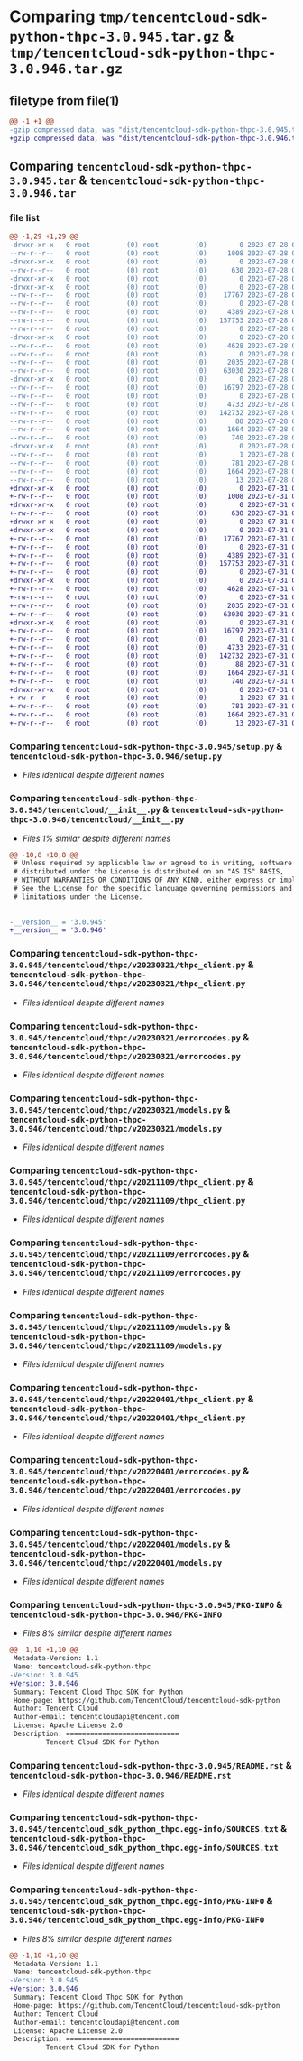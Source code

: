 # Comparing `tmp/tencentcloud-sdk-python-thpc-3.0.945.tar.gz` & `tmp/tencentcloud-sdk-python-thpc-3.0.946.tar.gz`

## filetype from file(1)

```diff
@@ -1 +1 @@
-gzip compressed data, was "dist/tencentcloud-sdk-python-thpc-3.0.945.tar", last modified: Fri Jul 28 00:37:12 2023, max compression
+gzip compressed data, was "dist/tencentcloud-sdk-python-thpc-3.0.946.tar", last modified: Mon Jul 31 00:37:32 2023, max compression
```

## Comparing `tencentcloud-sdk-python-thpc-3.0.945.tar` & `tencentcloud-sdk-python-thpc-3.0.946.tar`

### file list

```diff
@@ -1,29 +1,29 @@
-drwxr-xr-x   0 root         (0) root         (0)        0 2023-07-28 00:37:12.000000 tencentcloud-sdk-python-thpc-3.0.945/
--rw-r--r--   0 root         (0) root         (0)     1008 2023-07-28 00:37:12.000000 tencentcloud-sdk-python-thpc-3.0.945/setup.py
-drwxr-xr-x   0 root         (0) root         (0)        0 2023-07-28 00:37:12.000000 tencentcloud-sdk-python-thpc-3.0.945/tencentcloud/
--rw-r--r--   0 root         (0) root         (0)      630 2023-07-28 00:37:12.000000 tencentcloud-sdk-python-thpc-3.0.945/tencentcloud/__init__.py
-drwxr-xr-x   0 root         (0) root         (0)        0 2023-07-28 00:37:12.000000 tencentcloud-sdk-python-thpc-3.0.945/tencentcloud/thpc/
-drwxr-xr-x   0 root         (0) root         (0)        0 2023-07-28 00:37:12.000000 tencentcloud-sdk-python-thpc-3.0.945/tencentcloud/thpc/v20230321/
--rw-r--r--   0 root         (0) root         (0)    17767 2023-07-28 00:37:12.000000 tencentcloud-sdk-python-thpc-3.0.945/tencentcloud/thpc/v20230321/thpc_client.py
--rw-r--r--   0 root         (0) root         (0)        0 2023-07-28 00:37:12.000000 tencentcloud-sdk-python-thpc-3.0.945/tencentcloud/thpc/v20230321/__init__.py
--rw-r--r--   0 root         (0) root         (0)     4389 2023-07-28 00:37:12.000000 tencentcloud-sdk-python-thpc-3.0.945/tencentcloud/thpc/v20230321/errorcodes.py
--rw-r--r--   0 root         (0) root         (0)   157753 2023-07-28 00:37:12.000000 tencentcloud-sdk-python-thpc-3.0.945/tencentcloud/thpc/v20230321/models.py
--rw-r--r--   0 root         (0) root         (0)        0 2023-07-28 00:37:12.000000 tencentcloud-sdk-python-thpc-3.0.945/tencentcloud/thpc/__init__.py
-drwxr-xr-x   0 root         (0) root         (0)        0 2023-07-28 00:37:12.000000 tencentcloud-sdk-python-thpc-3.0.945/tencentcloud/thpc/v20211109/
--rw-r--r--   0 root         (0) root         (0)     4628 2023-07-28 00:37:12.000000 tencentcloud-sdk-python-thpc-3.0.945/tencentcloud/thpc/v20211109/thpc_client.py
--rw-r--r--   0 root         (0) root         (0)        0 2023-07-28 00:37:12.000000 tencentcloud-sdk-python-thpc-3.0.945/tencentcloud/thpc/v20211109/__init__.py
--rw-r--r--   0 root         (0) root         (0)     2035 2023-07-28 00:37:12.000000 tencentcloud-sdk-python-thpc-3.0.945/tencentcloud/thpc/v20211109/errorcodes.py
--rw-r--r--   0 root         (0) root         (0)    63030 2023-07-28 00:37:12.000000 tencentcloud-sdk-python-thpc-3.0.945/tencentcloud/thpc/v20211109/models.py
-drwxr-xr-x   0 root         (0) root         (0)        0 2023-07-28 00:37:12.000000 tencentcloud-sdk-python-thpc-3.0.945/tencentcloud/thpc/v20220401/
--rw-r--r--   0 root         (0) root         (0)    16797 2023-07-28 00:37:12.000000 tencentcloud-sdk-python-thpc-3.0.945/tencentcloud/thpc/v20220401/thpc_client.py
--rw-r--r--   0 root         (0) root         (0)        0 2023-07-28 00:37:12.000000 tencentcloud-sdk-python-thpc-3.0.945/tencentcloud/thpc/v20220401/__init__.py
--rw-r--r--   0 root         (0) root         (0)     4733 2023-07-28 00:37:12.000000 tencentcloud-sdk-python-thpc-3.0.945/tencentcloud/thpc/v20220401/errorcodes.py
--rw-r--r--   0 root         (0) root         (0)   142732 2023-07-28 00:37:12.000000 tencentcloud-sdk-python-thpc-3.0.945/tencentcloud/thpc/v20220401/models.py
--rw-r--r--   0 root         (0) root         (0)       88 2023-07-28 00:37:12.000000 tencentcloud-sdk-python-thpc-3.0.945/setup.cfg
--rw-r--r--   0 root         (0) root         (0)     1664 2023-07-28 00:37:12.000000 tencentcloud-sdk-python-thpc-3.0.945/PKG-INFO
--rw-r--r--   0 root         (0) root         (0)      740 2023-07-28 00:37:12.000000 tencentcloud-sdk-python-thpc-3.0.945/README.rst
-drwxr-xr-x   0 root         (0) root         (0)        0 2023-07-28 00:37:12.000000 tencentcloud-sdk-python-thpc-3.0.945/tencentcloud_sdk_python_thpc.egg-info/
--rw-r--r--   0 root         (0) root         (0)        1 2023-07-28 00:37:12.000000 tencentcloud-sdk-python-thpc-3.0.945/tencentcloud_sdk_python_thpc.egg-info/dependency_links.txt
--rw-r--r--   0 root         (0) root         (0)      781 2023-07-28 00:37:12.000000 tencentcloud-sdk-python-thpc-3.0.945/tencentcloud_sdk_python_thpc.egg-info/SOURCES.txt
--rw-r--r--   0 root         (0) root         (0)     1664 2023-07-28 00:37:12.000000 tencentcloud-sdk-python-thpc-3.0.945/tencentcloud_sdk_python_thpc.egg-info/PKG-INFO
--rw-r--r--   0 root         (0) root         (0)       13 2023-07-28 00:37:12.000000 tencentcloud-sdk-python-thpc-3.0.945/tencentcloud_sdk_python_thpc.egg-info/top_level.txt
+drwxr-xr-x   0 root         (0) root         (0)        0 2023-07-31 00:37:32.000000 tencentcloud-sdk-python-thpc-3.0.946/
+-rw-r--r--   0 root         (0) root         (0)     1008 2023-07-31 00:37:32.000000 tencentcloud-sdk-python-thpc-3.0.946/setup.py
+drwxr-xr-x   0 root         (0) root         (0)        0 2023-07-31 00:37:32.000000 tencentcloud-sdk-python-thpc-3.0.946/tencentcloud/
+-rw-r--r--   0 root         (0) root         (0)      630 2023-07-31 00:37:32.000000 tencentcloud-sdk-python-thpc-3.0.946/tencentcloud/__init__.py
+drwxr-xr-x   0 root         (0) root         (0)        0 2023-07-31 00:37:32.000000 tencentcloud-sdk-python-thpc-3.0.946/tencentcloud/thpc/
+drwxr-xr-x   0 root         (0) root         (0)        0 2023-07-31 00:37:32.000000 tencentcloud-sdk-python-thpc-3.0.946/tencentcloud/thpc/v20230321/
+-rw-r--r--   0 root         (0) root         (0)    17767 2023-07-31 00:37:32.000000 tencentcloud-sdk-python-thpc-3.0.946/tencentcloud/thpc/v20230321/thpc_client.py
+-rw-r--r--   0 root         (0) root         (0)        0 2023-07-31 00:37:32.000000 tencentcloud-sdk-python-thpc-3.0.946/tencentcloud/thpc/v20230321/__init__.py
+-rw-r--r--   0 root         (0) root         (0)     4389 2023-07-31 00:37:32.000000 tencentcloud-sdk-python-thpc-3.0.946/tencentcloud/thpc/v20230321/errorcodes.py
+-rw-r--r--   0 root         (0) root         (0)   157753 2023-07-31 00:37:32.000000 tencentcloud-sdk-python-thpc-3.0.946/tencentcloud/thpc/v20230321/models.py
+-rw-r--r--   0 root         (0) root         (0)        0 2023-07-31 00:37:32.000000 tencentcloud-sdk-python-thpc-3.0.946/tencentcloud/thpc/__init__.py
+drwxr-xr-x   0 root         (0) root         (0)        0 2023-07-31 00:37:32.000000 tencentcloud-sdk-python-thpc-3.0.946/tencentcloud/thpc/v20211109/
+-rw-r--r--   0 root         (0) root         (0)     4628 2023-07-31 00:37:32.000000 tencentcloud-sdk-python-thpc-3.0.946/tencentcloud/thpc/v20211109/thpc_client.py
+-rw-r--r--   0 root         (0) root         (0)        0 2023-07-31 00:37:32.000000 tencentcloud-sdk-python-thpc-3.0.946/tencentcloud/thpc/v20211109/__init__.py
+-rw-r--r--   0 root         (0) root         (0)     2035 2023-07-31 00:37:32.000000 tencentcloud-sdk-python-thpc-3.0.946/tencentcloud/thpc/v20211109/errorcodes.py
+-rw-r--r--   0 root         (0) root         (0)    63030 2023-07-31 00:37:32.000000 tencentcloud-sdk-python-thpc-3.0.946/tencentcloud/thpc/v20211109/models.py
+drwxr-xr-x   0 root         (0) root         (0)        0 2023-07-31 00:37:32.000000 tencentcloud-sdk-python-thpc-3.0.946/tencentcloud/thpc/v20220401/
+-rw-r--r--   0 root         (0) root         (0)    16797 2023-07-31 00:37:32.000000 tencentcloud-sdk-python-thpc-3.0.946/tencentcloud/thpc/v20220401/thpc_client.py
+-rw-r--r--   0 root         (0) root         (0)        0 2023-07-31 00:37:32.000000 tencentcloud-sdk-python-thpc-3.0.946/tencentcloud/thpc/v20220401/__init__.py
+-rw-r--r--   0 root         (0) root         (0)     4733 2023-07-31 00:37:32.000000 tencentcloud-sdk-python-thpc-3.0.946/tencentcloud/thpc/v20220401/errorcodes.py
+-rw-r--r--   0 root         (0) root         (0)   142732 2023-07-31 00:37:32.000000 tencentcloud-sdk-python-thpc-3.0.946/tencentcloud/thpc/v20220401/models.py
+-rw-r--r--   0 root         (0) root         (0)       88 2023-07-31 00:37:32.000000 tencentcloud-sdk-python-thpc-3.0.946/setup.cfg
+-rw-r--r--   0 root         (0) root         (0)     1664 2023-07-31 00:37:32.000000 tencentcloud-sdk-python-thpc-3.0.946/PKG-INFO
+-rw-r--r--   0 root         (0) root         (0)      740 2023-07-31 00:37:32.000000 tencentcloud-sdk-python-thpc-3.0.946/README.rst
+drwxr-xr-x   0 root         (0) root         (0)        0 2023-07-31 00:37:32.000000 tencentcloud-sdk-python-thpc-3.0.946/tencentcloud_sdk_python_thpc.egg-info/
+-rw-r--r--   0 root         (0) root         (0)        1 2023-07-31 00:37:32.000000 tencentcloud-sdk-python-thpc-3.0.946/tencentcloud_sdk_python_thpc.egg-info/dependency_links.txt
+-rw-r--r--   0 root         (0) root         (0)      781 2023-07-31 00:37:32.000000 tencentcloud-sdk-python-thpc-3.0.946/tencentcloud_sdk_python_thpc.egg-info/SOURCES.txt
+-rw-r--r--   0 root         (0) root         (0)     1664 2023-07-31 00:37:32.000000 tencentcloud-sdk-python-thpc-3.0.946/tencentcloud_sdk_python_thpc.egg-info/PKG-INFO
+-rw-r--r--   0 root         (0) root         (0)       13 2023-07-31 00:37:32.000000 tencentcloud-sdk-python-thpc-3.0.946/tencentcloud_sdk_python_thpc.egg-info/top_level.txt
```

### Comparing `tencentcloud-sdk-python-thpc-3.0.945/setup.py` & `tencentcloud-sdk-python-thpc-3.0.946/setup.py`

 * *Files identical despite different names*

### Comparing `tencentcloud-sdk-python-thpc-3.0.945/tencentcloud/__init__.py` & `tencentcloud-sdk-python-thpc-3.0.946/tencentcloud/__init__.py`

 * *Files 1% similar despite different names*

```diff
@@ -10,8 +10,8 @@
 # Unless required by applicable law or agreed to in writing, software
 # distributed under the License is distributed on an "AS IS" BASIS,
 # WITHOUT WARRANTIES OR CONDITIONS OF ANY KIND, either express or implied.
 # See the License for the specific language governing permissions and
 # limitations under the License.
 
 
-__version__ = '3.0.945'
+__version__ = '3.0.946'
```

### Comparing `tencentcloud-sdk-python-thpc-3.0.945/tencentcloud/thpc/v20230321/thpc_client.py` & `tencentcloud-sdk-python-thpc-3.0.946/tencentcloud/thpc/v20230321/thpc_client.py`

 * *Files identical despite different names*

### Comparing `tencentcloud-sdk-python-thpc-3.0.945/tencentcloud/thpc/v20230321/errorcodes.py` & `tencentcloud-sdk-python-thpc-3.0.946/tencentcloud/thpc/v20230321/errorcodes.py`

 * *Files identical despite different names*

### Comparing `tencentcloud-sdk-python-thpc-3.0.945/tencentcloud/thpc/v20230321/models.py` & `tencentcloud-sdk-python-thpc-3.0.946/tencentcloud/thpc/v20230321/models.py`

 * *Files identical despite different names*

### Comparing `tencentcloud-sdk-python-thpc-3.0.945/tencentcloud/thpc/v20211109/thpc_client.py` & `tencentcloud-sdk-python-thpc-3.0.946/tencentcloud/thpc/v20211109/thpc_client.py`

 * *Files identical despite different names*

### Comparing `tencentcloud-sdk-python-thpc-3.0.945/tencentcloud/thpc/v20211109/errorcodes.py` & `tencentcloud-sdk-python-thpc-3.0.946/tencentcloud/thpc/v20211109/errorcodes.py`

 * *Files identical despite different names*

### Comparing `tencentcloud-sdk-python-thpc-3.0.945/tencentcloud/thpc/v20211109/models.py` & `tencentcloud-sdk-python-thpc-3.0.946/tencentcloud/thpc/v20211109/models.py`

 * *Files identical despite different names*

### Comparing `tencentcloud-sdk-python-thpc-3.0.945/tencentcloud/thpc/v20220401/thpc_client.py` & `tencentcloud-sdk-python-thpc-3.0.946/tencentcloud/thpc/v20220401/thpc_client.py`

 * *Files identical despite different names*

### Comparing `tencentcloud-sdk-python-thpc-3.0.945/tencentcloud/thpc/v20220401/errorcodes.py` & `tencentcloud-sdk-python-thpc-3.0.946/tencentcloud/thpc/v20220401/errorcodes.py`

 * *Files identical despite different names*

### Comparing `tencentcloud-sdk-python-thpc-3.0.945/tencentcloud/thpc/v20220401/models.py` & `tencentcloud-sdk-python-thpc-3.0.946/tencentcloud/thpc/v20220401/models.py`

 * *Files identical despite different names*

### Comparing `tencentcloud-sdk-python-thpc-3.0.945/PKG-INFO` & `tencentcloud-sdk-python-thpc-3.0.946/PKG-INFO`

 * *Files 8% similar despite different names*

```diff
@@ -1,10 +1,10 @@
 Metadata-Version: 1.1
 Name: tencentcloud-sdk-python-thpc
-Version: 3.0.945
+Version: 3.0.946
 Summary: Tencent Cloud Thpc SDK for Python
 Home-page: https://github.com/TencentCloud/tencentcloud-sdk-python
 Author: Tencent Cloud
 Author-email: tencentcloudapi@tencent.com
 License: Apache License 2.0
 Description: ============================
         Tencent Cloud SDK for Python
```

### Comparing `tencentcloud-sdk-python-thpc-3.0.945/README.rst` & `tencentcloud-sdk-python-thpc-3.0.946/README.rst`

 * *Files identical despite different names*

### Comparing `tencentcloud-sdk-python-thpc-3.0.945/tencentcloud_sdk_python_thpc.egg-info/SOURCES.txt` & `tencentcloud-sdk-python-thpc-3.0.946/tencentcloud_sdk_python_thpc.egg-info/SOURCES.txt`

 * *Files identical despite different names*

### Comparing `tencentcloud-sdk-python-thpc-3.0.945/tencentcloud_sdk_python_thpc.egg-info/PKG-INFO` & `tencentcloud-sdk-python-thpc-3.0.946/tencentcloud_sdk_python_thpc.egg-info/PKG-INFO`

 * *Files 8% similar despite different names*

```diff
@@ -1,10 +1,10 @@
 Metadata-Version: 1.1
 Name: tencentcloud-sdk-python-thpc
-Version: 3.0.945
+Version: 3.0.946
 Summary: Tencent Cloud Thpc SDK for Python
 Home-page: https://github.com/TencentCloud/tencentcloud-sdk-python
 Author: Tencent Cloud
 Author-email: tencentcloudapi@tencent.com
 License: Apache License 2.0
 Description: ============================
         Tencent Cloud SDK for Python
```

